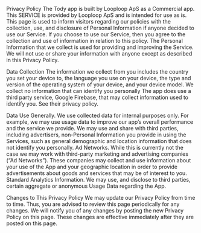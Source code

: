 Privacy Policy
The Tody app is built by Looploop ApS as a Commercial app. This SERVICE is provided by Looploop ApS and is intended for use as is. This page is used to inform visitors regarding our policies with the collection, use, and disclosure of Personal Information if anyone decided to use our Service. If you choose to use our Service, then you agree to the collection and use of information in relation to this policy. The Personal Information that we collect is used for providing and improving the Service. We will not use or share your information with anyone except as described in this Privacy Policy.

Data Collection
The information we collect from you includes the country you set your device to, the language you use on your device, the type and version of the operating system of your device, and your device model.
We collect no information that can identify you personally
The app does use a third party service, Google Firebase, that may collect information used to identify you. See their privacy policy.

Data Use
Generally. We use collected data for internal purposes only. For example, we may use usage data to improve our app’s overall performance and the service we provide.
We may use and share with third parties, including advertisers, non-Personal Information you provide in using the Services, such as general demographic and location information that does not identify you personally.
Ad Networks. While this is currently not the case we may work with third-party marketing and advertising companies (“Ad Networks”). These companies may collect and use information about your use of the App and your geographic location in order to provide advertisements about goods and services that may be of interest to you.
Standard Analytics Information. We may use, and disclose to third parties, certain aggregate or anonymous Usage Data regarding the App.

Changes to This Privacy Policy
We may update our Privacy Policy from time to time. Thus, you are advised to review this page periodically for any changes. We will notify you of any changes by posting the new Privacy Policy on this page. These changes are effective immediately after they are posted on this page.
